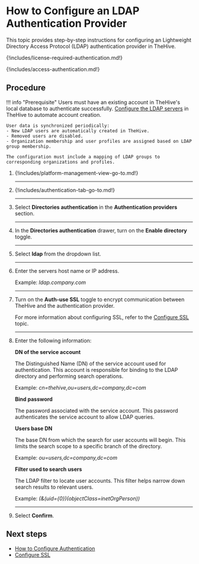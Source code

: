 # How to Configure an LDAP Authentication Provider

This topic provides step-by-step instructions for configuring an Lightweight Directory Access Protocol (LDAP) authentication provider in TheHive.

{!includes/license-required-authentication.md!}

{!includes/access-authentication.md!}

## Procedure

!!! info "Prerequisite"
    Users must have an existing account in TheHive's local database to authenticate successfully. [Configure the LDAP servers](../../administration/ldap-server.md) in TheHive to automate account creation.

    User data is synchronized periodically:  
    - New LDAP users are automatically created in TheHive.  
    - Removed users are disabled.  
    - Organization membership and user profiles are assigned based on LDAP group membership.  

    The configuration must include a mapping of LDAP groups to corresponding organizations and profiles.

1. {!includes/platform-management-view-go-to.md!}

    ---

2. {!includes/authentication-tab-go-to.md!}

    ---

3. Select **Directories authentication** in the **Authentication providers** section.

    ---

4. In the **Directories authentication** drawer, turn on the **Enable directory** toggle.

    ---

5. Select **ldap** from the dropdown list.

    ---

6. Enter the servers host name or IP address.

    Example: *ldap.company.com*

    ---

7. Turn on the **Auth-use SSL** toggle to encrypt communication between TheHive and the authentication provider.

    For more information about configuring SSL, refer to the [Configure SSL](ssl.md) topic.

    ---

8. Enter the following information:

    **DN of the service account**

    The Distinguished Name (DN) of the service account used for authentication. This account is responsible for binding to the LDAP directory and performing search operations.

    Example: *cn=thehive,ou=users,dc=company,dc=com*

    **Bind password**

    The password associated with the service account. This password authenticates the service account to allow LDAP queries.

    **Users base DN**

    The base DN from which the search for user accounts will begin. This limits the search scope to a specific branch of the directory.

    Example: *ou=users,dc=company,dc=com*

    **Filter used to search users**

    The LDAP filter to locate user accounts. This filter helps narrow down search results to relevant users.

    Example: *(&(uid={0})(objectClass=inetOrgPerson))*

    ---

9. Select **Confirm**.

## Next steps

* [How to Configure Authentication](configure-authentication.md)
* [Configure SSL](ssl.md)
